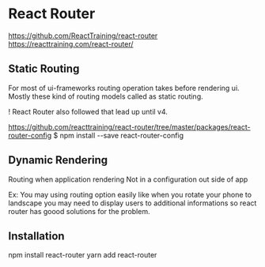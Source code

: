 # React Router
https://github.com/ReactTraining/react-router
https://reacttraining.com/react-router/

## Static Routing
For most of ui-frameworks routing operation takes before rendering ui.
Mostly these kind of routing models called as static routing.

! React Router also followed that lead up until v4.

https://github.com/reacttraining/react-router/tree/master/packages/react-router-config
$ npm install --save react-router-config

## Dynamic Rendering
Routing when application rendering
Not in a configuration out side of app

Ex: You may using routing option easily like when you rotate your phone to landscape you may need to display users to additional informations so react router has goood solutions for the problem.

## Installation
npm install react-router
yarn add react-router